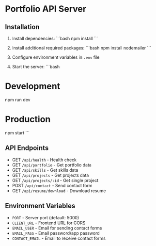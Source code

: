 # Portfolio API Server

## Installation

1. Install dependencies:
\`\`\`bash
npm install
\`\`\`

2. Install additional required packages:
\`\`\`bash
npm install nodemailer
\`\`\`

3. Configure environment variables in `.env` file

4. Start the server:
\`\`\`bash
# Development
npm run dev

# Production
npm start
\`\`\`

## API Endpoints

- GET `/api/health` - Health check
- GET `/api/portfolio` - Get portfolio data
- GET `/api/skills` - Get skills data
- GET `/api/projects` - Get projects data
- GET `/api/projects/:id` - Get single project
- POST `/api/contact` - Send contact form
- GET `/api/resume/download` - Download resume

## Environment Variables

- `PORT` - Server port (default: 5000)
- `CLIENT_URL` - Frontend URL for CORS
- `EMAIL_USER` - Email for sending contact forms
- `EMAIL_PASS` - Email password/app password
- `CONTACT_EMAIL` - Email to receive contact forms
